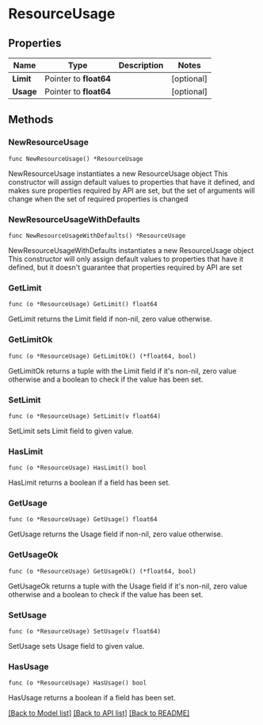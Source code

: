 # ResourceUsage

## Properties

Name | Type | Description | Notes
------------ | ------------- | ------------- | -------------
**Limit** | Pointer to **float64** |  | [optional] 
**Usage** | Pointer to **float64** |  | [optional] 

## Methods

### NewResourceUsage

`func NewResourceUsage() *ResourceUsage`

NewResourceUsage instantiates a new ResourceUsage object
This constructor will assign default values to properties that have it defined,
and makes sure properties required by API are set, but the set of arguments
will change when the set of required properties is changed

### NewResourceUsageWithDefaults

`func NewResourceUsageWithDefaults() *ResourceUsage`

NewResourceUsageWithDefaults instantiates a new ResourceUsage object
This constructor will only assign default values to properties that have it defined,
but it doesn't guarantee that properties required by API are set

### GetLimit

`func (o *ResourceUsage) GetLimit() float64`

GetLimit returns the Limit field if non-nil, zero value otherwise.

### GetLimitOk

`func (o *ResourceUsage) GetLimitOk() (*float64, bool)`

GetLimitOk returns a tuple with the Limit field if it's non-nil, zero value otherwise
and a boolean to check if the value has been set.

### SetLimit

`func (o *ResourceUsage) SetLimit(v float64)`

SetLimit sets Limit field to given value.

### HasLimit

`func (o *ResourceUsage) HasLimit() bool`

HasLimit returns a boolean if a field has been set.

### GetUsage

`func (o *ResourceUsage) GetUsage() float64`

GetUsage returns the Usage field if non-nil, zero value otherwise.

### GetUsageOk

`func (o *ResourceUsage) GetUsageOk() (*float64, bool)`

GetUsageOk returns a tuple with the Usage field if it's non-nil, zero value otherwise
and a boolean to check if the value has been set.

### SetUsage

`func (o *ResourceUsage) SetUsage(v float64)`

SetUsage sets Usage field to given value.

### HasUsage

`func (o *ResourceUsage) HasUsage() bool`

HasUsage returns a boolean if a field has been set.


[[Back to Model list]](../README.md#documentation-for-models) [[Back to API list]](../README.md#documentation-for-api-endpoints) [[Back to README]](../README.md)


